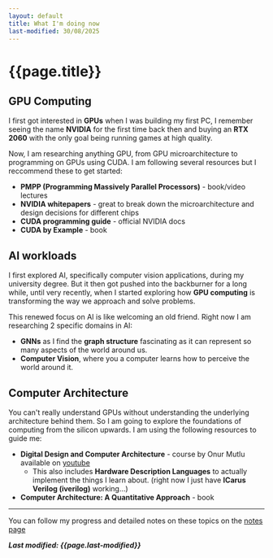 ```yaml
---
layout: default
title: What I'm doing now 
last-modified: 30/08/2025
---
```


# {{page.title}}

## GPU Computing

I first got interested in **GPUs** when I was building my first PC, I remember
seeing the name **NVIDIA** for the first time back then and buying an **RTX 2060**
with the only goal being running games at high quality.  

Now, I am researching anything GPU, from GPU microarchitecture to programming on GPUs
using CUDA. I am following several resources but I reccommend these to get started:
- **PMPP (Programming Massively Parallel Processors)** - book/video lectures
- **NVIDIA whitepapers** - great to break down the microarchitecture and design 
                           decisions for different chips
- **CUDA programming guide** - official NVIDIA docs 
- **CUDA by Example** - book

## AI workloads

I first explored AI, specifically computer vision applications, during my university 
degree. But it then got pushed into the backburner for a long while, until very 
recently, when I started exploring how **GPU computing** is transforming the way we
approach and solve problems.

This renewed focus on AI is like welcoming an old friend. Right now I am researching 
2 specific domains in AI:
- **GNNs** as I find the **graph structure** fascinating as it can represent so many
aspects of the world around us. 
- **Computer Vision**, where you a computer learns how to perceive the world around it.

## Computer Architecture

You can't really understand GPUs without understanding the underlying architecture 
behind them. So I am going to explore the foundations of computing from the silicon
upwards. I am using the following resources to guide me:
- **Digital Design and Computer Architecture** - course by Onur Mutlu available on 
[youtube](https://www.youtube.com/watch?v=ubhxKNlOlRg&list=PL5Q2soXY2Zi9Eo29LMgKVcaydS7V1zZW3) 
    - This also includes **Hardware Description Languages** to actually implement the 
      things I learn about. (right now I just have **ICarus Verilog (iverilog)**
      working...)
- **Computer Architecture: A Quantitative Approach** - book 

---

You can follow my progress and detailed notes on these topics on the [notes page](/notes/) 

***Last modified: {{page.last-modified}}*** 




